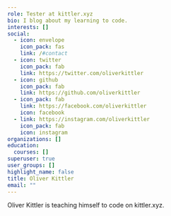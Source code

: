 ```yaml
---
role: Tester at kittler.xyz
bio: I blog about my learning to code.
interests: []
social:
  - icon: envelope
    icon_pack: fas
    link: /#contact
  - icon: twitter
    icon_pack: fab
    link: https://twitter.com/oliverkittler
  - icon: github
    icon_pack: fab
    link: https://github.com/oliverkittler
  - icon_pack: fab
    link: https://facebook.com/oliverkittler
    icon: facebook
  - link: https://instagram.com/oliverkittler
    icon_pack: fab
    icon: instagram
organizations: []
education:
  courses: []
superuser: true
user_groups: []
highlight_name: false
title: Oliver Kittler
email: ""
---
```


Oliver Kittler is teaching himself to code on kittler.xyz.